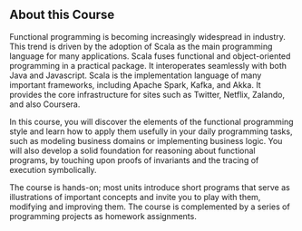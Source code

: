 ## About this Course

Functional programming is becoming increasingly widespread in industry. This trend is driven by the adoption of Scala as the main programming language for many applications. Scala fuses functional and object-oriented programming in a practical package. It interoperates seamlessly with both Java and Javascript. Scala is the implementation language of many important frameworks, including Apache Spark, Kafka, and Akka. It provides the core infrastructure for sites such as Twitter, Netflix, Zalando, and also Coursera.

In this course, you will discover the elements of the functional programming style and learn how to apply them usefully in your daily programming tasks, such as modeling business domains or implementing business logic. You will also develop a solid foundation for reasoning about functional programs, by touching upon proofs of invariants and the tracing of execution symbolically.

The course is hands-on; most units introduce short programs that serve as illustrations of important concepts and invite you to play with them, modifying and improving them. The course is complemented by a series of programming projects as homework assignments.
